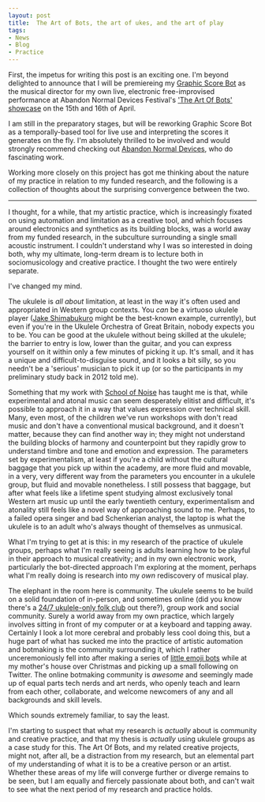 ```yaml
---
layout: post
title:  The Art of Bots, the art of ukes, and the art of play
tags:
- News
- Blog
- Practice
---
```


First, the impetus for writing this post is an exciting one. I'm beyond delighted to announce that I will be premiereing my [Graphic Score Bot](https://emmawinston.me/graphicscorebot/) as the musical director for my own live, electronic free-improvised performance at Abandon Normal Devices Festival's ['The Art Of Bots' showcase](http://www.andfestival.org.uk/events/art-of-bots-showcase/) on the 15th and 16th of April. 

I am still in the preparatory stages, but will be reworking Graphic Score Bot as a temporally-based tool for live use and interpreting the scores it generates on the fly. I'm absolutely thrilled to be involved and would strongly recommend checking out [Abandon Normal Devices](http://www.andfestival.org.uk/), who do fascinating work.

Working more closely on this project has got me thinking about the nature of my practice in relation to my funded research, and the following is a collection of thoughts about the surprising convergence between the two.

* * *

I thought, for a while, that my artistic practice, which is increasingly fixated on using automation and limitation as a creative tool, and which focuses around electronics and synthetics as its building blocks, was a world away from my funded research, in the subculture surrounding a single small acoustic instrument. I couldn't understand why I was so interested in doing both, why my ultimate, long-term dream is to lecture both in sociomusicology and creative practice. I thought the two were entirely separate.

I've changed my mind.  

The ukulele is *all about* limitation, at least in the way it's often used and appropriated in Western group contexts. You *can* be a virtuoso ukulele player ([Jake Shimabukuro](https://www.youtube.com/watch?v=puSkP3uym5k) might be the best-known example, currently), but even if you're in the Ukulele Orchestra of Great Britain, nobody expects you to be. You can be good at the ukulele without being skilled at the ukulele; the barrier to entry is low, lower than the guitar, and you can express yourself on it within only a few minutes of picking it up. It's small, and it has a unique and difficult-to-disguise sound, and it looks a bit silly, so you needn't be a 'serious' musician to pick it up (or so the participants in my preliminary study back in 2012 told me).

Something that my work with [School of Noise](http://schoolofnoise.com) has taught me is that, while experimental and atonal music can seem desperately elitist and difficult, it's possible to approach it in a way that values expression over technical skill. Many, even most, of the children we've run workshops with don't read music and don't have a conventional musical background, and it doesn't matter, because they can find another way in; they might not understand the building blocks of harmony and counterpoint but they rapidly grow to understand timbre and tone and emotion and expression. The parameters set by experimentalism, at least if you're a child without the cultural baggage that you pick up within the academy, are more fluid and movable, in a very, very different way from the parameters you encounter in a ukulele group, but fluid and movable nonetheless. I still possess that baggage, but after what feels like a lifetime spent studying almost exclusively tonal Western art music up until the early twentieth century, experimentalism and atonality still feels like a novel way of approaching sound to me. Perhaps, to a failed opera singer and bad Schenkerian analyst, the laptop is what the ukulele is to an adult who's always thought of themselves as unmusical.

What I'm trying to get at is this: in my research of the practice of ukulele groups, perhaps what I'm really seeing is adults learning how to be playful in their approach to musical creativity; and in my own electronic work, particularly the bot-directed approach I'm exploring at the moment, perhaps what I'm really doing is research into my *own* rediscovery of musical play. 

The elephant in the room here is community. The ukulele seems to be build on a solid foundation of in-person, and sometimes online (did you know there's a [24/7 ukulele-only folk club](http://forum.ukuleleunderground.com/forumdisplay.php?47-Seasons-of-the-Ukulele) out there?), group work and social community. Surely a world away from my own practice, which largely involves sitting in front of my computer or at a keyboard and tapping away. Certainly I look a lot more cerebral and probably less cool doing this, but a huge part of what has sucked me into the practice of artistic automation and botmaking is the community surrounding it, which I rather unceremoniously fell into after making a series of [little emoji bots](http://deerful.space) while at my mother's house over Christmas and picking up a small following on Twitter. The online botmaking community is *awesome* and seemingly made up of equal parts tech nerds and art nerds, who openly teach and learn from each other, collaborate, and welcome newcomers of any and all backgrounds and skill levels.  

Which sounds extremely familiar, to say the least. 

I'm starting to suspect that what my research is *actually* about is community and creative practice, and that my thesis is *actually* using ukulele groups as a case study for this. The Art Of Bots, and my related creative projects, might not, after all, be a distraction from my research, but an elemental part of my understanding of what it is to be a creative person or an artist. Whether these areas of my life will converge further or diverge remains to be seen, but I am equally and fiercely passionate about both, and can't wait to see what the next period of my research and practice holds. 
